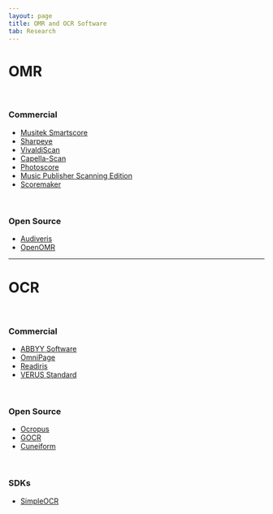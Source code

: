 ```yaml
---
layout: page
title: OMR and OCR Software
tab: Research
---
```


# OMR   
<br>

### Commercial  

* [Musitek Smartscore](http://www.musitek.com/smartscore-player.html)
* [Sharpeye](http://www.visiv.co.uk/)
* [VivaldiScan](http://download.cnet.com/Vivaldi-Scan/3000-2170_4-10187821.html)
* [Capella-Scan](http://www.whc.de/capella-scan.cfm)
* [Photoscore](http://www.neuratron.com/photoscore.htm)
* [Music Publisher Scanning Edition](https://www.lauriso.com/features/scanning)
* [Scoremaker](http://www.kawai.co.jp/cmusic/products/sm/index.htm)  
<br>

### Open Source

* [Audiveris](https://audiveris.kenai.com/)
* [OpenOMR](http://sourceforge.net/projects/openomr/)  
<hr>

# OCR
<br>

### Commercial

* [ABBYY Software](http://www.abbyy.com/)
* [OmniPage](http://www.nuance.com/imaging/products/omnipage.asp)
* [Readiris](http://www.irislink.com/c2-1584-189/Readiris-12---OCR-Software-------Convert-your-Paper-Documents-into-Editable-Text-.aspx)
* [VERUS Standard](http://www.novodynamics.com/novoverus/)  
<br>

### Open Source

* [Ocropus](http://code.google.com/p/ocropus/)
* [GOCR](http://jocr.sourceforge.net/)
* [Cuneiform](http://www.cuneiform.ru/)  
<br>

### SDKs

* [SimpleOCR](http://www.simpleocr.com/)
